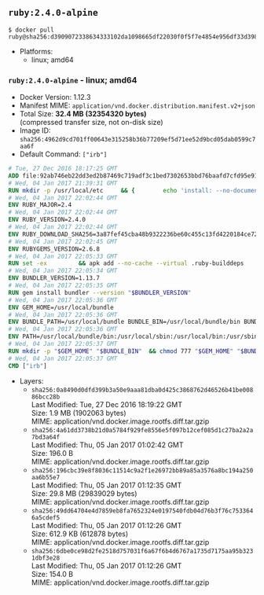 ## `ruby:2.4.0-alpine`

```console
$ docker pull ruby@sha256:d3909072338634333102da1098665df22030f0f5f7e4854e956df33d39855c06
```

-	Platforms:
	-	linux; amd64

### `ruby:2.4.0-alpine` - linux; amd64

-	Docker Version: 1.12.3
-	Manifest MIME: `application/vnd.docker.distribution.manifest.v2+json`
-	Total Size: **32.4 MB (32354320 bytes)**  
	(compressed transfer size, not on-disk size)
-	Image ID: `sha256:4962d9cd701ff00643e315258b36b77209ef5d71ee52d9bcd05dab0599c7aa6f`
-	Default Command: `["irb"]`

```dockerfile
# Tue, 27 Dec 2016 18:17:25 GMT
ADD file:92ab746eb22dd3ed2b87469c719adf3c1bed7302653bbd76baafd7cfd95e911e in / 
# Wed, 04 Jan 2017 21:39:31 GMT
RUN mkdir -p /usr/local/etc 	&& { 		echo 'install: --no-document'; 		echo 'update: --no-document'; 	} >> /usr/local/etc/gemrc
# Wed, 04 Jan 2017 22:02:44 GMT
ENV RUBY_MAJOR=2.4
# Wed, 04 Jan 2017 22:02:44 GMT
ENV RUBY_VERSION=2.4.0
# Wed, 04 Jan 2017 22:02:44 GMT
ENV RUBY_DOWNLOAD_SHA256=3a87fef45cba48b9322236be60c455c13fd4220184ce7287600361319bb63690
# Wed, 04 Jan 2017 22:02:45 GMT
ENV RUBYGEMS_VERSION=2.6.8
# Wed, 04 Jan 2017 22:05:33 GMT
RUN set -ex 		&& apk add --no-cache --virtual .ruby-builddeps 		autoconf 		bison 		bzip2 		bzip2-dev 		ca-certificates 		coreutils 		gcc 		gdbm-dev 		glib-dev 		libc-dev 		libffi-dev 		libxml2-dev 		libxslt-dev 		linux-headers 		make 		ncurses-dev 		openssl 		openssl-dev 		procps 		readline-dev 		ruby 		tar 		yaml-dev 		zlib-dev 		xz 		&& wget -O ruby.tar.xz "https://cache.ruby-lang.org/pub/ruby/${RUBY_MAJOR%-rc}/ruby-$RUBY_VERSION.tar.xz" 	&& echo "$RUBY_DOWNLOAD_SHA256 *ruby.tar.xz" | sha256sum -c - 		&& mkdir -p /usr/src/ruby 	&& tar -xJf ruby.tar.xz -C /usr/src/ruby --strip-components=1 	&& rm ruby.tar.xz 		&& cd /usr/src/ruby 		&& { 		echo '#define ENABLE_PATH_CHECK 0'; 		echo; 		cat file.c; 	} > file.c.new 	&& mv file.c.new file.c 		&& autoconf 	&& ac_cv_func_isnan=yes ac_cv_func_isinf=yes 		./configure --disable-install-doc --enable-shared 	&& make -j"$(getconf _NPROCESSORS_ONLN)" 	&& make install 		&& runDeps="$( 		scanelf --needed --nobanner --recursive /usr/local 			| awk '{ gsub(/,/, "\nso:", $2); print "so:" $2 }' 			| sort -u 			| xargs -r apk info --installed 			| sort -u 	)" 	&& apk add --virtual .ruby-rundeps $runDeps 		bzip2 		ca-certificates 		libffi-dev 		openssl-dev 		yaml-dev 		procps 		zlib-dev 	&& apk del .ruby-builddeps 	&& cd / 	&& rm -r /usr/src/ruby 		&& gem update --system "$RUBYGEMS_VERSION"
# Wed, 04 Jan 2017 22:05:34 GMT
ENV BUNDLER_VERSION=1.13.7
# Wed, 04 Jan 2017 22:05:35 GMT
RUN gem install bundler --version "$BUNDLER_VERSION"
# Wed, 04 Jan 2017 22:05:36 GMT
ENV GEM_HOME=/usr/local/bundle
# Wed, 04 Jan 2017 22:05:36 GMT
ENV BUNDLE_PATH=/usr/local/bundle BUNDLE_BIN=/usr/local/bundle/bin BUNDLE_SILENCE_ROOT_WARNING=1 BUNDLE_APP_CONFIG=/usr/local/bundle
# Wed, 04 Jan 2017 22:05:36 GMT
ENV PATH=/usr/local/bundle/bin:/usr/local/sbin:/usr/local/bin:/usr/sbin:/usr/bin:/sbin:/bin
# Wed, 04 Jan 2017 22:05:37 GMT
RUN mkdir -p "$GEM_HOME" "$BUNDLE_BIN" 	&& chmod 777 "$GEM_HOME" "$BUNDLE_BIN"
# Wed, 04 Jan 2017 22:05:37 GMT
CMD ["irb"]
```

-	Layers:
	-	`sha256:0a8490d0dfd399b3a50e9aaa81dba0d425c3868762d46526b41be00886bcc28b`  
		Last Modified: Tue, 27 Dec 2016 18:19:22 GMT  
		Size: 1.9 MB (1902063 bytes)  
		MIME: application/vnd.docker.image.rootfs.diff.tar.gzip
	-	`sha256:4a61dd3738b21d0a5784f929fe8556e5f097b12cef085d1c27ba2a2a7bd3a64f`  
		Last Modified: Thu, 05 Jan 2017 01:02:42 GMT  
		Size: 196.0 B  
		MIME: application/vnd.docker.image.rootfs.diff.tar.gzip
	-	`sha256:196cbc39e8f8036c11514c9a2f1e26972bb89a85a3576a8bc194a250aa6b55e7`  
		Last Modified: Thu, 05 Jan 2017 01:12:35 GMT  
		Size: 29.8 MB (29839029 bytes)  
		MIME: application/vnd.docker.image.rootfs.diff.tar.gzip
	-	`sha256:49dd64704e4d7859eb8fa7652324e0197540fdb04d76b3f76c7533646a5cdef5`  
		Last Modified: Thu, 05 Jan 2017 01:12:26 GMT  
		Size: 612.9 KB (612878 bytes)  
		MIME: application/vnd.docker.image.rootfs.diff.tar.gzip
	-	`sha256:6dbe0ce98d2fe2518d757031f6a67f6b4d6767a1735d7175aa95b3231dbf3e28`  
		Last Modified: Thu, 05 Jan 2017 01:12:26 GMT  
		Size: 154.0 B  
		MIME: application/vnd.docker.image.rootfs.diff.tar.gzip
